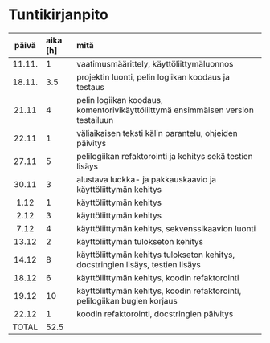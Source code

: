 # Tuntikirjanpito
| päivä | aika [h] | mitä |
| :----:|:-----| :-----|
| 11.11. | 1    | vaatimusmäärittely, käyttöliittymäluonnos |
| 18.11. | 3.5  | projektin luonti, pelin logiikan koodaus ja testaus |
| 21.11  | 4    | pelin logiikan koodaus, komentorivikäyttöliittymä ensimmäisen version testailuun |
| 22.11  | 1    | väliaikaisen teksti kälin parantelu, ohjeiden päivitys |
| 27.11  | 5    | pelilogiikan refaktorointi ja kehitys sekä testien lisäys |
| 30.11  | 3    | alustava luokka- ja pakkauskaavio ja käyttöliittymän kehitys |
| 1.12   | 1    | käyttöliittymän kehitys |
| 2.12   | 3    | käyttöliittymän kehitys |
| 7.12   | 4    | käyttöliittymän kehitys, sekvenssikaavion luonti |
| 13.12  | 2    | käyttöliittymän tulokseton kehitys |
| 14.12  | 8    | käyttöliittymän kehitys tulokseton kehitys, docstringien lisäys, testien lisäys |
| 18.12  | 6    | käyttöliittymän kehitys, koodin refaktorointi |
| 19.12  | 10   | käyttöliittymän kehitys, koodin refaktorointi, pelilogiikan bugien korjaus |
| 22.12  | 1    | koodin refaktorointi, docstringien päivitys |
| TOTAL  | 52.5 | 
